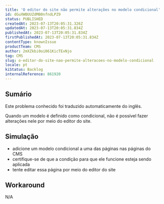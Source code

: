 ```yaml
---
title: 'O editor do site não permite alterações no modelo condicional'
id: dGuXWBUUZdMB0nfndLPZ9
status: PUBLISHED
createdAt: 2023-07-13T20:05:31.326Z
updatedAt: 2023-07-13T20:05:31.834Z
publishedAt: 2023-07-13T20:05:31.834Z
firstPublishedAt: 2023-07-13T20:05:31.834Z
contentType: knownIssue
productTeam: CMS
author: 2mXZkbi0oi061KicTExNjo
tag: CMS
slug: o-editor-do-site-nao-permite-alteracoes-no-modelo-condicional
locale: pt
kiStatus: Backlog
internalReference: 861920
---
```


## Sumário

<div class="alert alert-info">
  <p>Este problema conhecido foi traduzido automaticamente do inglês.</p>
</div>


Quando um modelo é definido como condicional, não é possível fazer alterações nele por meio do editor do site.

## Simulação



- adicione um modelo condicional a uma das páginas nas páginas do CMS
- certifique-se de que a condição para que ele funcione esteja sendo aplicada
- tente editar essa página por meio do editor do site



## Workaround


N/A





